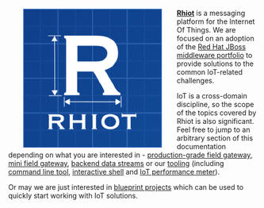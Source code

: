 <a href="https://github.com/rhiot/rhiot"><img src="images/rhiot.png" align="left" height="280" hspace="30"/> **Rhiot**</a> is a messaging platform for the Internet Of Things. We are focused on an adoption of the
[Red Hat JBoss middleware portfolio](http://www.redhat.com/en/technologies/jboss-middleware) to provide solutions to the common IoT-related challenges.

IoT is a cross-domain discipline, so the scope of the topics covered by Rhiot is also significant. Feel free to jump to an arbitrary section of this documentation depending on what you are interested in - [production-grade field gateway](gateway/index.md), [mini field gateway](gateway/mini/index.md), [backend data streams](backend/index.md) or our [tooling](tooling/index.md) (including [command line tool](tooling/cmd.md), [interactive shell](tooling/shell.md) and 
[IoT performance meter](https://rhiot.gitbooks.io/rhiotdocumentation/content/performance/index.html)).

Or may we are just interested in [blueprint projects](quickstarts/index.md) which can be used to quickly start working with IoT solutions.